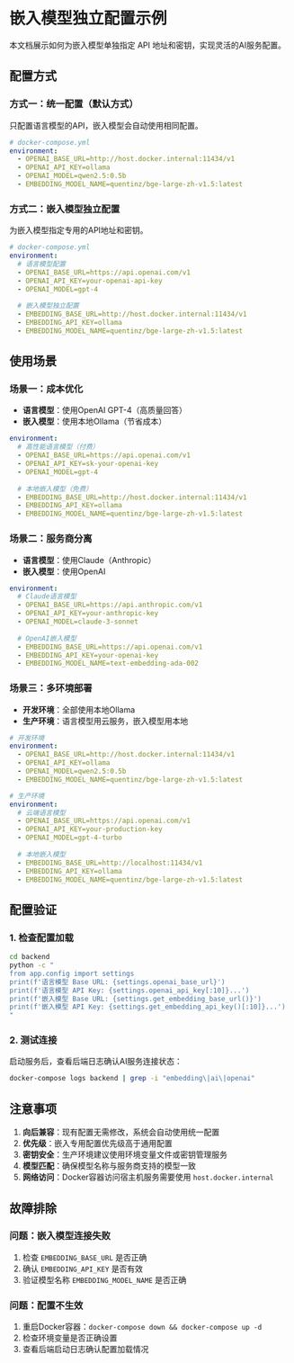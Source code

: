 # 嵌入模型独立配置示例

本文档展示如何为嵌入模型单独指定 API 地址和密钥，实现灵活的AI服务配置。

## 配置方式

### 方式一：统一配置（默认方式）
只配置语言模型的API，嵌入模型会自动使用相同配置。

```yaml
# docker-compose.yml
environment:
  - OPENAI_BASE_URL=http://host.docker.internal:11434/v1
  - OPENAI_API_KEY=ollama
  - OPENAI_MODEL=qwen2.5:0.5b
  - EMBEDDING_MODEL_NAME=quentinz/bge-large-zh-v1.5:latest
```

### 方式二：嵌入模型独立配置
为嵌入模型指定专用的API地址和密钥。

```yaml
# docker-compose.yml
environment:
  # 语言模型配置
  - OPENAI_BASE_URL=https://api.openai.com/v1
  - OPENAI_API_KEY=your-openai-api-key
  - OPENAI_MODEL=gpt-4
  
  # 嵌入模型独立配置
  - EMBEDDING_BASE_URL=http://host.docker.internal:11434/v1
  - EMBEDDING_API_KEY=ollama
  - EMBEDDING_MODEL_NAME=quentinz/bge-large-zh-v1.5:latest
```

## 使用场景

### 场景一：成本优化
- **语言模型**：使用OpenAI GPT-4（高质量回答）
- **嵌入模型**：使用本地Ollama（节省成本）

```yaml
environment:
  # 高性能语言模型（付费）
  - OPENAI_BASE_URL=https://api.openai.com/v1
  - OPENAI_API_KEY=sk-your-openai-key
  - OPENAI_MODEL=gpt-4
  
  # 本地嵌入模型（免费）
  - EMBEDDING_BASE_URL=http://host.docker.internal:11434/v1
  - EMBEDDING_API_KEY=ollama
  - EMBEDDING_MODEL_NAME=quentinz/bge-large-zh-v1.5:latest
```

### 场景二：服务商分离
- **语言模型**：使用Claude（Anthropic）
- **嵌入模型**：使用OpenAI

```yaml
environment:
  # Claude语言模型
  - OPENAI_BASE_URL=https://api.anthropic.com/v1
  - OPENAI_API_KEY=your-anthropic-key
  - OPENAI_MODEL=claude-3-sonnet
  
  # OpenAI嵌入模型
  - EMBEDDING_BASE_URL=https://api.openai.com/v1
  - EMBEDDING_API_KEY=your-openai-key
  - EMBEDDING_MODEL_NAME=text-embedding-ada-002
```

### 场景三：多环境部署
- **开发环境**：全部使用本地Ollama
- **生产环境**：语言模型用云服务，嵌入模型用本地

```yaml
# 开发环境
environment:
  - OPENAI_BASE_URL=http://host.docker.internal:11434/v1
  - OPENAI_API_KEY=ollama
  - OPENAI_MODEL=qwen2.5:0.5b
  - EMBEDDING_MODEL_NAME=quentinz/bge-large-zh-v1.5:latest

# 生产环境
environment:
  # 云端语言模型
  - OPENAI_BASE_URL=https://api.openai.com/v1
  - OPENAI_API_KEY=your-production-key
  - OPENAI_MODEL=gpt-4-turbo
  
  # 本地嵌入模型
  - EMBEDDING_BASE_URL=http://localhost:11434/v1
  - EMBEDDING_API_KEY=ollama
  - EMBEDDING_MODEL_NAME=quentinz/bge-large-zh-v1.5:latest
```

## 配置验证

### 1. 检查配置加载
```bash
cd backend
python -c "
from app.config import settings
print(f'语言模型 Base URL: {settings.openai_base_url}')
print(f'语言模型 API Key: {settings.openai_api_key[:10]}...')
print(f'嵌入模型 Base URL: {settings.get_embedding_base_url()}')
print(f'嵌入模型 API Key: {settings.get_embedding_api_key()[:10]}...')
"
```

### 2. 测试连接
启动服务后，查看后端日志确认AI服务连接状态：
```bash
docker-compose logs backend | grep -i "embedding\|ai\|openai"
```

## 注意事项

1. **向后兼容**：现有配置无需修改，系统会自动使用统一配置
2. **优先级**：嵌入专用配置优先级高于通用配置
3. **密钥安全**：生产环境建议使用环境变量文件或密钥管理服务
4. **模型匹配**：确保模型名称与服务商支持的模型一致
5. **网络访问**：Docker容器访问宿主机服务需要使用 `host.docker.internal`

## 故障排除

### 问题：嵌入模型连接失败
1. 检查 `EMBEDDING_BASE_URL` 是否正确
2. 确认 `EMBEDDING_API_KEY` 是否有效
3. 验证模型名称 `EMBEDDING_MODEL_NAME` 是否正确

### 问题：配置不生效
1. 重启Docker容器：`docker-compose down && docker-compose up -d`
2. 检查环境变量是否正确设置
3. 查看后端启动日志确认配置加载情况 